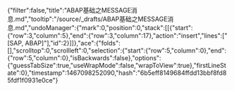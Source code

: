 {"filter":false,"title":"ABAP基础之MESSAGE消息.md","tooltip":"/source/_drafts/ABAP基础之MESSAGE消息.md","undoManager":{"mark":0,"position":0,"stack":[[{"start":{"row":3,"column":5},"end":{"row":3,"column":17},"action":"insert","lines":[" [SAP, ABAP]"],"id":2}]]},"ace":{"folds":[],"scrolltop":0,"scrollleft":0,"selection":{"start":{"row":5,"column":0},"end":{"row":5,"column":0},"isBackwards":false},"options":{"guessTabSize":true,"useWrapMode":false,"wrapToView":true},"firstLineState":0},"timestamp":1467098252090,"hash":"6b5eff8149684ffdd13bbf8fd85fdf1f0931e0ce"}